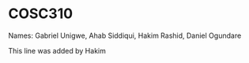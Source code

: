 # COSC310
Names: Gabriel Unigwe, Ahab Siddiqui, Hakim Rashid, Daniel Ogundare

This line was added by Hakim
